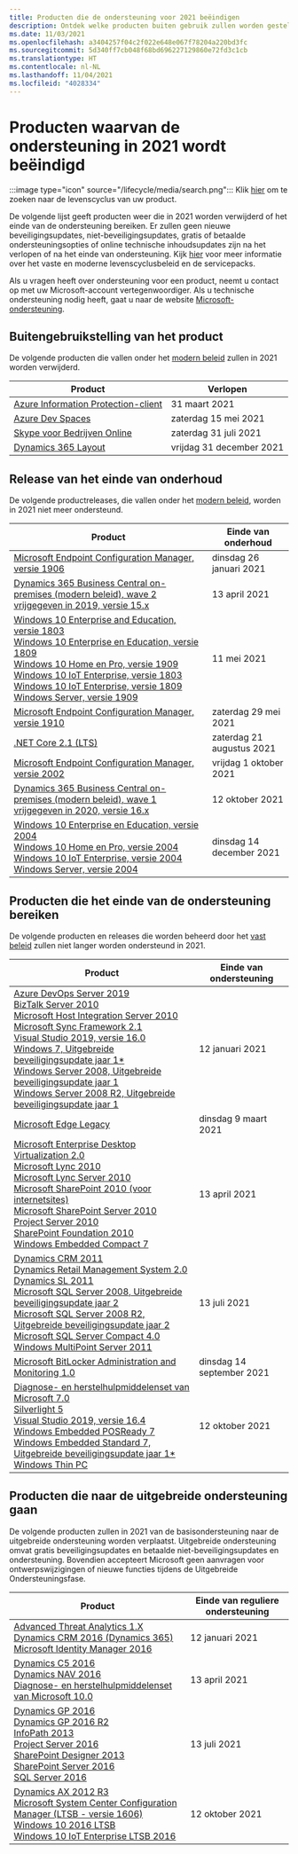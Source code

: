 ```yaml
---
title: Producten die de ondersteuning voor 2021 beëindigen
description: Ontdek welke producten buiten gebruik zullen worden gesteld, het einde van de ondersteuning bereiken of worden verplaatst van de basisondersteuning naar de uitgebreide ondersteuning in 2021.
ms.date: 11/03/2021
ms.openlocfilehash: a3404257f04c2f022e648e067f78204a220bd3fc
ms.sourcegitcommit: 5d340ff7cb048f68bd696227129860e72fd3c1cb
ms.translationtype: HT
ms.contentlocale: nl-NL
ms.lasthandoff: 11/04/2021
ms.locfileid: "4028334"
---
```

# <a name="products-ending-support-in-2021"></a>Producten waarvan de ondersteuning in 2021 wordt beëindigd

:::image type="icon" source="/lifecycle/media/search.png":::
Klik [hier](/lifecycle/products/) om te zoeken naar de levenscyclus van uw product.

De volgende lijst geeft producten weer die in 2021 worden verwijderd of het einde van de ondersteuning bereiken. Er zullen geen nieuwe beveiligingsupdates, niet-beveiligingsupdates, gratis of betaalde ondersteuningsopties of online technische inhoudsupdates zijn na het verlopen of na het einde van ondersteuning. Kijk [hier](/lifecycle/overview/product-end-of-support-overview) voor meer informatie over het vaste en moderne levenscyclusbeleid en de servicepacks.

Als u vragen heeft over ondersteuning voor een product, neemt u contact op met uw Microsoft-account vertegenwoordiger. Als u technische ondersteuning nodig heeft, gaat u naar de website [Microsoft-ondersteuning](https://support.microsoft.com/contactus/?ws=support).

## <a name="product-retirements"></a>Buitengebruikstelling van het product

De volgende producten die vallen onder het [modern beleid](/lifecycle/policies/modern) zullen in 2021 worden verwijderd.

| Product | Verlopen |
| --- | --- |
| [Azure Information Protection-client](/lifecycle/products/azure-information-protection-client?branch=live)<br> | 31 maart 2021 |
| [Azure Dev Spaces](/lifecycle/products/azure-dev-spaces?branch=live)<br> | zaterdag 15 mei 2021 |
| [Skype voor Bedrijven Online](/lifecycle/products/skype-for-business-online?branch=live)<br> | zaterdag 31 juli 2021 |
| [Dynamics 365 Layout](/lifecycle/products/dynamics-365-layout?branch=live)<br> | vrijdag 31 december 2021 |


## <a name="release-end-of-servicing"></a>Release van het einde van onderhoud

De volgende productreleases, die vallen onder het [modern beleid](/lifecycle/policies/modern), worden in 2021 niet meer ondersteund.

| Product | Einde van onderhoud |
| --- | --- |
| [Microsoft Endpoint Configuration Manager, versie 1906](/lifecycle/products/microsoft-endpoint-configuration-manager?branch=live)<br> | dinsdag 26 januari 2021 |
| [Dynamics 365 Business Central on-premises (modern beleid), wave 2 vrijgegeven in 2019, versie 15.x](/lifecycle/products/dynamics-365-business-central-onpremises-modern-policy?branch=live)<br> | 13 april 2021 |
| [Windows 10 Enterprise and Education, versie 1803](/lifecycle/products/windows-10-enterprise-and-education?branch=live)<br>[Windows 10 Enterprise en Education, versie 1809](/lifecycle/products/windows-10-enterprise-and-education?branch=live)<br>[Windows 10 Home en Pro, versie 1909](/lifecycle/products/windows-10-home-and-pro?branch=live)<br>[Windows 10 IoT Enterprise, versie 1803](/lifecycle/products/windows-10-iot-enterprise?branch=live)<br>[Windows 10 IoT Enterprise, versie 1809](/lifecycle/products/windows-10-iot-enterprise?branch=live)<br>[Windows Server, versie 1909](/lifecycle/products/windows-server?branch=live)<br> | 11 mei 2021 |
| [Microsoft Endpoint Configuration Manager, versie 1910](/lifecycle/products/microsoft-endpoint-configuration-manager?branch=live)<br> | zaterdag 29 mei 2021 |
| [.NET Core 2.1 (LTS)](/lifecycle/products/microsoft-net-and-net-core?branch=live)<br> | zaterdag 21 augustus 2021 |
| [Microsoft Endpoint Configuration Manager, versie 2002](/lifecycle/products/microsoft-endpoint-configuration-manager?branch=live)<br> | vrijdag 1 oktober 2021 |
| [Dynamics 365 Business Central on-premises (modern beleid), wave 1 vrijgegeven in 2020, versie 16.x](/lifecycle/products/dynamics-365-business-central-onpremises-modern-policy?branch=live)<br> | 12 oktober 2021 |
| [Windows 10 Enterprise en Education, versie 2004](/lifecycle/products/windows-10-enterprise-and-education?branch=live)<br>[Windows 10 Home en Pro, versie 2004](/lifecycle/products/windows-10-home-and-pro?branch=live)<br>[Windows 10 IoT Enterprise, versie 2004](/lifecycle/products/windows-10-iot-enterprise?branch=live)<br>[Windows Server, versie 2004](/lifecycle/products/windows-server?branch=live)<br> | dinsdag 14 december 2021 |


## <a name="products-reaching-end-of-support"></a>Producten die het einde van de ondersteuning bereiken

De volgende producten en releases die worden beheerd door het [vast beleid](/lifecycle/policies/fixed) zullen niet langer worden ondersteund in 2021.

| Product | Einde van ondersteuning |
| --- | --- |
| [Azure DevOps Server 2019](/lifecycle/products/azure-devops-server-2019?branch=live)<br>[BizTalk Server 2010](/lifecycle/products/biztalk-server-2010?branch=live)<br>[Microsoft Host Integration Server 2010](/lifecycle/products/microsoft-host-integration-server-2010?branch=live)<br>[Microsoft Sync Framework 2.1](/lifecycle/products/microsoft-sync-framework-21?branch=live)<br>[Visual Studio 2019, versie 16.0](/lifecycle/products/visual-studio-2019?branch=live)<br>[Windows 7, Uitgebreide beveiligingsupdate jaar 1*](/lifecycle/products/windows-7?branch=live)<br>[Windows Server 2008, Uitgebreide beveiligingsupdate jaar 1](/lifecycle/products/windows-server-2008?branch=live)<br>[Windows Server 2008 R2, Uitgebreide beveiligingsupdate jaar 1](/lifecycle/products/windows-server-2008-r2?branch=live)<br> | 12 januari 2021 |
| [Microsoft Edge Legacy](/lifecycle/products/microsoft-edge-legacy?branch=live)<br> | dinsdag 9 maart 2021 |
| [Microsoft Enterprise Desktop Virtualization 2.0](/lifecycle/products/microsoft-enterprise-desktop-virtualization-20?branch=live)<br>[Microsoft Lync 2010](/lifecycle/products/microsoft-lync-2010?branch=live)<br>[Microsoft Lync Server 2010](/lifecycle/products/microsoft-lync-server-2010?branch=live)<br>[Microsoft SharePoint 2010 (voor internetsites)](/lifecycle/products/microsoft-sharepoint-2010?branch=live)<br>[Microsoft SharePoint Server 2010](/lifecycle/products/microsoft-sharepoint-server-2010?branch=live)<br>[Project Server 2010](/lifecycle/products/project-server-2010?branch=live)<br>[SharePoint Foundation 2010](/lifecycle/products/sharepoint-foundation-2010?branch=live)<br>[Windows Embedded Compact 7](/lifecycle/products/windows-embedded-compact-7?branch=live)<br> | 13 april 2021 |
| [Dynamics CRM 2011](/lifecycle/products/dynamics-crm-2011?branch=live)<br>[Dynamics Retail Management System 2.0](/lifecycle/products/dynamics-retail-management-system-20?branch=live)<br>[Dynamics SL 2011](/lifecycle/products/dynamics-sl-2011?branch=live)<br>[Microsoft SQL Server 2008, Uitgebreide beveiligingsupdate jaar 2](/lifecycle/products/microsoft-sql-server-2008?branch=live)<br>[Microsoft SQL Server 2008 R2, Uitgebreide beveiligingsupdate jaar 2](/lifecycle/products/microsoft-sql-server-2008-r2?branch=live)<br>[Microsoft SQL Server Compact 4.0](/lifecycle/products/microsoft-sql-server-compact-40?branch=live)<br>[Windows MultiPoint Server 2011](/lifecycle/products/windows-multipoint-server-2011?branch=live)<br> | 13 juli 2021 |
| [Microsoft BitLocker Administration and Monitoring 1.0](/lifecycle/products/microsoft-bitlocker-administration-and-monitoring-10?branch=live)<br> | dinsdag 14 september 2021 |
| [Diagnose- en herstelhulpmiddelenset van Microsoft 7.0](/lifecycle/products/microsoft-diagnostics-and-recovery-toolset-70?branch=live)<br>[Silverlight 5](/lifecycle/products/silverlight-5?branch=live)<br>[Visual Studio 2019, versie 16.4](/lifecycle/products/visual-studio-2019?branch=live)<br>[Windows Embedded POSReady 7](/lifecycle/products/windows-embedded-posready-7?branch=live)<br>[Windows Embedded Standard 7, Uitgebreide beveiligingsupdate jaar 1*](/lifecycle/products/windows-embedded-standard-7?branch=live)<br>[Windows Thin PC](/lifecycle/products/windows-thin-pc?branch=live)<br> | 12 oktober 2021 |


## <a name="products-moving-to-extended-support"></a>Producten die naar de uitgebreide ondersteuning gaan

De volgende producten zullen in 2021 van de basisondersteuning naar de uitgebreide ondersteuning worden verplaatst. Uitgebreide ondersteuning omvat gratis beveiligingsupdates en betaalde niet-beveiligingsupdates en ondersteuning. Bovendien accepteert Microsoft geen aanvragen voor ontwerpswijzigingen of nieuwe functies tijdens de Uitgebreide Ondersteuningsfase.

| Product | Einde van reguliere ondersteuning |
| --- | --- |
| [Advanced Threat Analytics 1.X](/lifecycle/products/advanced-threat-analytics-1x?branch=live)<br>[Dynamics CRM 2016 (Dynamics 365)](/lifecycle/products/dynamics-crm-2016-dynamics-365?branch=live)<br>[Microsoft Identity Manager 2016](/lifecycle/products/microsoft-identity-manager-2016?branch=live)<br> | 12 januari 2021 |
| [Dynamics C5 2016](/lifecycle/products/dynamics-c5-2016?branch=live)<br>[Dynamics NAV 2016](/lifecycle/products/dynamics-nav-2016?branch=live)<br>[Diagnose- en herstelhulpmiddelenset van Microsoft 10.0](/lifecycle/products/microsoft-diagnostics-and-recovery-toolset-100?branch=live)<br> | 13 april 2021 |
| [Dynamics GP 2016](/lifecycle/products/dynamics-gp-2016?branch=live)<br>[Dynamics GP 2016 R2](/lifecycle/products/dynamics-gp-2016-r2?branch=live)<br>[InfoPath 2013](/lifecycle/products/infopath-2013?branch=live)<br>[Project Server 2016](/lifecycle/products/project-server-2016?branch=live)<br>[SharePoint Designer 2013](/lifecycle/products/sharepoint-designer-2013?branch=live)<br>[SharePoint Server 2016](/lifecycle/products/sharepoint-server-2016?branch=live)<br>[SQL Server 2016](/lifecycle/products/sql-server-2016?branch=live)<br> | 13 juli 2021 |
| [Dynamics AX 2012 R3](/lifecycle/products/dynamics-ax-2012-r3?branch=live)<br>[Microsoft System Center Configuration Manager (LTSB - versie 1606)](/lifecycle/products/microsoft-system-center-configuration-manager-ltsb-version-1606?branch=live)<br>[Windows 10 2016 LTSB](/lifecycle/products/windows-10-2016-ltsb?branch=live)<br>[Windows 10 IoT Enterprise LTSB 2016](/lifecycle/products/windows-10-iot-enterprise-ltsb-2016?branch=live)<br> | 12 oktober 2021 |
